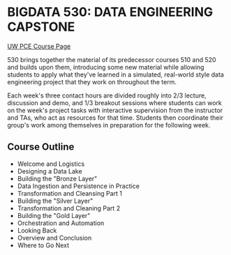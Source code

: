 # BIGDATA 530: DATA ENGINEERING CAPSTONE

[UW PCE Course Page](https://bit.ly/40fGHGx)

530 brings together the material of its predecessor courses 510 and
520 and builds upon them, introducing some new material while allowing
students to apply what they've learned in a simulated, real-world
style data engineering project that they work on throughout the term.

Each week's three contact hours are divided roughly into 2/3 lecture,
discussion and demo, and 1/3 breakout sessions where students can work
on the week's project tasks with interactive supervision from the
instructor and TAs, who act as resources for that time.  Students then
coordinate their group's work among themselves in preparation for the
following week.

## Course Outline

- Welcome and Logistics
- Designing a Data Lake
- Building the "Bronze Layer"
- Data Ingestion and Persistence in Practice
- Transformation and Cleansing Part 1
- Building the "Silver Layer"
- Transformation and Cleaning Part 2
- Building the "Gold Layer"
- Orchestration and Automation
- Looking Back
- Overview and Conclusion
- Where to Go Next


